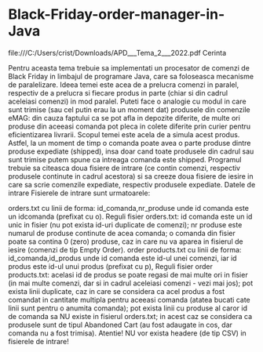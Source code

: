 # Black-Friday-order-manager-in-Java

file:///C:/Users/crist/Downloads/APD___Tema_2___2022.pdf
Cerinta


Pentru aceasta tema trebuie sa implementati un procesator de comenzi de Black Friday in limbajul de programare Java, care sa foloseasca mecanisme de paralelizare.
Ideea temei este acea de a prelucra comenzi in paralel, respectiv de a prelucra si fiecare produs in parte (chiar si din cadrul aceleiasi comenzi) in mod paralel. Puteti face o analogie cu modul in care sunt trimise (sau cel putin erau la un moment dat) produsele din comenzile eMAG: din cauza faptului ca se pot afla in depozite diferite, de multe ori produse din aceeasi comanda pot pleca in colete diferite prin curier pentru eficientizarea livrarii. Scopul temei este acela de a simula acest produs. Astfel, la un moment de timp o comanda poate avea o parte produse dintre produse expediate (shipped), insa doar cand toate produsele din cadrul sau sunt trimise putem spune ca intreaga comanda este shipped.
Programul trebuie sa citeasca doua fisiere de intrare (ce contin comenzi, respectiv produsele continute in cadrul acestora) si sa creeze doua fisiere de iesire in care sa scrie comenzile expediate, respectiv produsele expediate.
Datele de intrare
Fisierele de intrare sunt urmatoarele:

orders.txt cu linii de forma:
id_comanda,nr_produse
unde id comanda este un idcomanda (prefixat cu o).
Reguli fisier orders.txt:
id comanda este un id unic in fisier (nu pot exista id-uri duplicate de comenzi);
nr produse este numarul de produse continute de acea comanda;
o comanda din fisier poate sa contina 0 (zero) produse, caz in care nu va aparea in fisierul de iesire (comenzi de tip Empty Order).
order products.txt cu linii de forma:
id_comanda,id_produs
unde id comanda este id-ul unei comenzi, iar id produs este id-ul unui produs (prefixat cu p),
Reguli fisier order products.txt:
acelasi id de produs se poate regasi de mai multe ori in fisier (in mai multe comenzi, dar si in cadrul aceleiasi comenzi - vezi mai jos);
pot exista linii duplicate, caz in care se considera ca acel produs a fost comandat in cantitate multipla pentru aceeasi comanda (atatea bucati cate linii sunt pentru o anumita comanda);
pot exista linii cu produse al caror id de comanda sa NU existe in fisierul orders.txt; in acest caz se considera ca produsele sunt de tipul Abandoned Cart (au fost adaugate in cos, dar comanda nu a fost trimisa).
Atentie! NU vor exista headere (de tip CSV) in fisierele de intrare!
